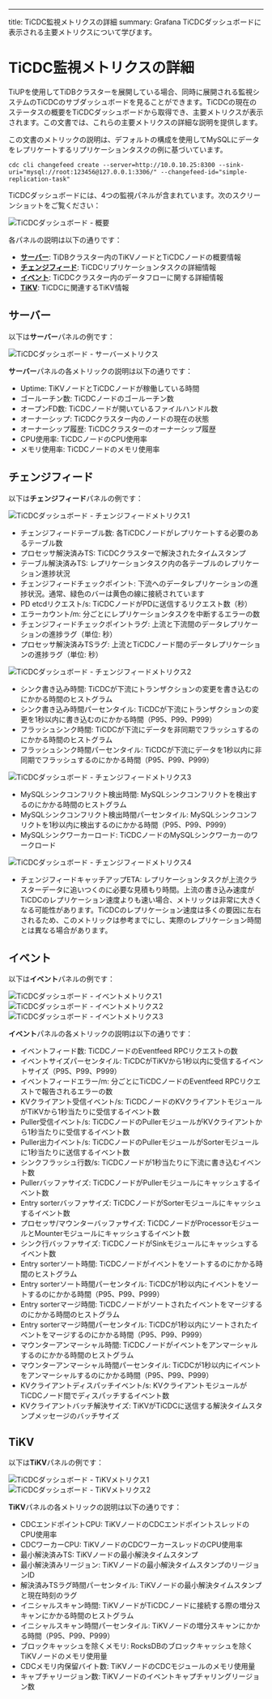 ---
title: TiCDC監視メトリクスの詳細
summary: Grafana TiCDCダッシュボードに表示される主要メトリクスについて学びます。

# TiCDC監視メトリクスの詳細

TiUPを使用してTiDBクラスターを展開している場合、同時に展開される監視システムのTiCDCのサブダッシュボードを見ることができます。TiCDCの現在のステータスの概要をTiCDCダッシュボードから取得でき、主要メトリクスが表示されます。この文書では、これらの主要メトリクスの詳細な説明を提供します。

この文書のメトリックの説明は、デフォルトの構成を使用してMySQLにデータをレプリケートするリプリケーションタスクの例に基づいています。

```shell
cdc cli changefeed create --server=http://10.0.10.25:8300 --sink-uri="mysql://root:123456@127.0.0.1:3306/" --changefeed-id="simple-replication-task"
```

TiCDCダッシュボードには、4つの監視パネルが含まれています。次のスクリーンショットをご覧ください：

![TiCDCダッシュボード - 概要](/media/ticdc/ticdc-dashboard-overview.png)

各パネルの説明は以下の通りです：

- [**サーバー**](#server): TiDBクラスター内のTiKVノードとTiCDCノードの概要情報
- [**チェンジフィード**](#changefeed): TiCDCリプリケーションタスクの詳細情報
- [**イベント**](#events): TiCDCクラスター内のデータフローに関する詳細情報
- [**TiKV**](#tikv): TiCDCに関連するTiKV情報

## サーバー

以下は**サーバー**パネルの例です：

![TiCDCダッシュボード - サーバーメトリクス](/media/ticdc/ticdc-dashboard-server.png)

**サーバー**パネルの各メトリックの説明は以下の通りです：

- Uptime: TiKVノードとTiCDCノードが稼働している時間
- ゴールーチン数: TiCDCノードのゴールーチン数
- オープンFD数: TiCDCノードが開いているファイルハンドル数
- オーナーシップ: TiCDCクラスター内のノードの現在の状態
- オーナーシップ履歴: TiCDCクラスターのオーナーシップ履歴
- CPU使用率: TiCDCノードのCPU使用率
- メモリ使用率: TiCDCノードのメモリ使用率

## チェンジフィード

以下は**チェンジフィード**パネルの例です：

![TiCDCダッシュボード - チェンジフィードメトリクス1](/media/ticdc/ticdc-dashboard-changefeed-1.png)

- チェンジフィードテーブル数: 各TiCDCノードがレプリケートする必要のあるテーブル数
- プロセッサ解決済みTS: TiCDCクラスターで解決されたタイムスタンプ
- テーブル解決済みTS: レプリケーションタスク内の各テーブルのレプリケーション進捗状況
- チェンジフィードチェックポイント: 下流へのデータレプリケーションの進捗状況。通常、緑色のバーは黄色の線に接続されています
- PD etcdリクエスト/s: TiCDCノードがPDに送信するリクエスト数（秒）
- エラーカウント/m: 分ごとにレプリケーションタスクを中断するエラーの数
- チェンジフィードチェックポイントラグ: 上流と下流間のデータレプリケーションの進捗ラグ（単位: 秒）
- プロセッサ解決済みTSラグ: 上流とTiCDCノード間のデータレプリケーションの進捗ラグ（単位: 秒）

![TiCDCダッシュボード - チェンジフィードメトリクス2](/media/ticdc/ticdc-dashboard-changefeed-2.png)

- シンク書き込み時間: TiCDCが下流にトランザクションの変更を書き込むのにかかる時間のヒストグラム
- シンク書き込み時間パーセンタイル: TiCDCが下流にトランザクションの変更を1秒以内に書き込むのにかかる時間（P95、P99、P999）
- フラッシュシンク時間: TiCDCが下流にデータを非同期でフラッシュするのにかかる時間のヒストグラム
- フラッシュシンク時間パーセンタイル: TiCDCが下流にデータを1秒以内に非同期でフラッシュするのにかかる時間（P95、P99、P999）

![TiCDCダッシュボード - チェンジフィードメトリクス3](/media/ticdc/ticdc-dashboard-changefeed-3.png)

- MySQLシンクコンフリクト検出時間: MySQLシンクコンフリクトを検出するのにかかる時間のヒストグラム
- MySQLシンクコンフリクト検出時間パーセンタイル: MySQLシンクコンフリクトを1秒以内に検出するのにかかる時間（P95、P99、P999）
- MySQLシンクワーカーロード: TiCDCノードのMySQLシンクワーカーのワークロード

![TiCDCダッシュボード - チェンジフィードメトリクス4](/media/ticdc/ticdc-dashboard-changefeed-4.png)

- チェンジフィードキャッチアップETA: レプリケーションタスクが上流クラスターデータに追いつくのに必要な見積もり時間。上流の書き込み速度がTiCDCのレプリケーション速度よりも速い場合、メトリックは非常に大きくなる可能性があります。TiCDCのレプリケーション速度は多くの要因に左右されるため、このメトリックは参考までにし、実際のレプリケーション時間とは異なる場合があります。

## イベント

以下は**イベント**パネルの例です：

![TiCDCダッシュボード - イベントメトリクス1](/media/ticdc/ticdc-dashboard-events-1.png)
![TiCDCダッシュボード - イベントメトリクス2](/media/ticdc/ticdc-dashboard-events-2.png)
![TiCDCダッシュボード - イベントメトリクス3](/media/ticdc/ticdc-dashboard-events-3.png)

**イベント**パネルの各メトリックの説明は以下の通りです：

- イベントフィード数: TiCDCノードのEventfeed RPCリクエストの数
- イベントサイズパーセンタイル: TiCDCがTiKVから1秒以内に受信するイベントサイズ（P95、P99、P999）
- イベントフィードエラー/m: 分ごとにTiCDCノードのEventfeed RPCリクエストで報告されるエラーの数
- KVクライアント受信イベント/s: TiCDCノードのKVクライアントモジュールがTiKVから1秒当たりに受信するイベント数
- Puller受信イベント/s: TiCDCノードのPullerモジュールがKVクライアントから1秒当たりに受信するイベント数
- Puller出力イベント/s: TiCDCノードのPullerモジュールがSorterモジュールに1秒当たりに送信するイベント数
- シンクフラッシュ行数/s: TiCDCノードが1秒当たりに下流に書き込むイベント数
- Pullerバッファサイズ: TiCDCノードがPullerモジュールにキャッシュするイベント数
- Entry sorterバッファサイズ: TiCDCノードがSorterモジュールにキャッシュするイベント数
- プロセッサ/マウンターバッファサイズ: TiCDCノードがProcessorモジュールとMounterモジュールにキャッシュするイベント数
- シンク行バッファサイズ: TiCDCノードがSinkモジュールにキャッシュするイベント数
- Entry sorterソート時間: TiCDCノードがイベントをソートするのにかかる時間のヒストグラム
- Entry sorterソート時間パーセンタイル: TiCDCが1秒以内にイベントをソートするのにかかる時間（P95、P99、P999）
- Entry sorterマージ時間: TiCDCノードがソートされたイベントをマージするのにかかる時間のヒストグラム
- Entry sorterマージ時間パーセンタイル: TiCDCが1秒以内にソートされたイベントをマージするのにかかる時間（P95、P99、P999）
- マウンターアンマーシャル時間: TiCDCノードがイベントをアンマーシャルするのにかかる時間のヒストグラム
- マウンターアンマーシャル時間パーセンタイル: TiCDCが1秒以内にイベントをアンマーシャルするのにかかる時間（P95、P99、P999）
- KVクライアントディスパッチイベント/s: KVクライアントモジュールがTiCDCノード間でディスパッチするイベント数
- KVクライアントバッチ解決サイズ: TiKVがTiCDCに送信する解決タイムスタンプメッセージのバッチサイズ

## TiKV

以下は**TiKV**パネルの例です：

![TiCDCダッシュボード - TiKVメトリクス1](/media/ticdc/ticdc-dashboard-tikv-1.png)
![TiCDCダッシュボード - TiKVメトリクス2](/media/ticdc/ticdc-dashboard-tikv-2.png)

**TiKV**パネルの各メトリックの説明は以下の通りです：

- CDCエンドポイントCPU: TiKVノードのCDCエンドポイントスレッドのCPU使用率
- CDCワーカーCPU: TiKVノードのCDCワーカースレッドのCPU使用率
- 最小解決済みTS: TiKVノードの最小解決タイムスタンプ
- 最小解決済みリージョン: TiKVノードの最小解決タイムスタンプのリージョンID
- 解決済みTSラグ時間パーセンタイル: TiKVノードの最小解決タイムスタンプと現在時刻のラグ
- イニシャルスキャン時間: TiKVノードがTiCDCノードに接続する際の増分スキャンにかかる時間のヒストグラム
- イニシャルスキャン時間パーセンタイル: TiKVノードの増分スキャンにかかる時間（P95、P99、P999）
- ブロックキャッシュを除くメモリ: RocksDBのブロックキャッシュを除くTiKVノードのメモリ使用量
- CDCメモリ内保留バイト数: TiKVノードのCDCモジュールのメモリ使用量
- キャプチャリージョン数: TiKVノードのイベントキャプチャリングリージョン数